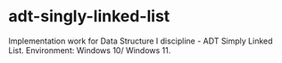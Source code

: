 # adt-singly-linked-list
Implementation work for Data Structure I discipline - ADT Simply Linked List. Environment: Windows 10/ Windows 11.
